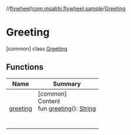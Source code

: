 //[flywheel](../../../index.md)/[com.msabhi.flywheel.sample](../index.md)/[Greeting](index.md)



# Greeting  
 [common] class [Greeting](index.md)   


## Functions  
  
|  Name |  Summary | 
|---|---|
| <a name="com.msabhi.flywheel.sample/Greeting/greeting/#/PointingToDeclaration/"></a>[greeting](greeting.md)| <a name="com.msabhi.flywheel.sample/Greeting/greeting/#/PointingToDeclaration/"></a>[common]  <br>Content  <br>fun [greeting](greeting.md)(): [String](https://kotlinlang.org/api/latest/jvm/stdlib/kotlin/-string/index.html)  <br><br><br>|

